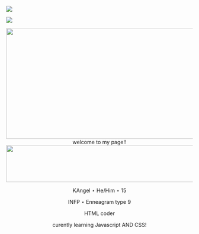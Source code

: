 ![](https://lastfm-recently-played.vercel.app/api?user=bugged_outtt&count=1)

![](https://komarev.com/ghpvc/?username=Gr1m-Reaper&color=blue)

<p align="center">

  <img width="850" height="300" src="https://i.pinimg.com/1200x/70/27/8b/70278bfd4ed71660dabd6c23c1a920e1.jpg">
welcome to my page!!

  <img width="850" height="100" src="https://64.media.tumblr.com/b1527cbe779fe6ad7bf1fcef6b2a5f2f/57b424b0e606aef9-4d/s1280x1920/3a43d5e53f5d663d39768f159059240a00fa5457.pnj">

<p align="center">
KAngel ⋆ He/Him ⋆ 15
<p align="center">
INFP ⋆ Enneagram type 9
<p align="center">
HTML coder 
<p align="center">
curently learning Javascript AND CSS!
